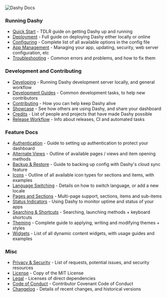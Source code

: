 ![Dashy Docs](https://i.ibb.co/4mdNf7M/heading-docs.png)

### Running Dashy
- [Quick Start](/docs/quick-start.md) - TDLR guide on getting Dashy up and running
- [Deployment](/docs/deployment.md) - Full guide on deploying Dashy either locally or online
- [Configuring](/docs/configuring.md) - Complete list of all available options in the config file
- [App Management](/docs/management.md) - Managing your app, updating, security, web server configuration, etc
- [Troubleshooting](/docs/troubleshooting.md) - Common errors and problems, and how to fix them

### Development and Contributing 
- [Developing](/docs/developing.md) - Running Dashy development server locally, and general workflow
- [Development Guides](/docs/development-guides.md) - Common development tasks, to help new contributors
- [Contributing](/docs/contributing.md) - How you can help keep Dashy alive
- [Showcase](/docs/showcase.md) - See how others are using Dashy, and share your dashboard
- [Credits](/docs/credits.md) - List of people and projects that have made Dashy possible
- [Release Workflow](/docs/release-workflow.md) - Info about releases, CI and automated tasks

### Feature Docs
- [Authentication](/docs/authentication.md) - Guide to setting up authentication to protect your dashboard
- [Alternate Views](/docs/alternate-views.md) - Outline of available pages / views and item opening methods
- [Backup & Restore](/docs/backup-restore.md) - Guide to backing up config with Dashy's cloud sync feature
- [Icons](/docs/icons.md) - Outline of all available icon types for sections and items, with examples
- [Language Switching](/docs/multi-language-support.md) - Details on how to switch language, or add a new locale
- [Pages and Sections](/docs/pages-and-sections.md) - Multi-page support, sections, items and sub-items
- [Status Indicators](/docs/status-indicators.md) - Using Dashy to monitor uptime and status of your apps
- [Searching  & Shortcuts](/docs/searching.md) - Searching, launching methods + keyboard shortcuts
- [Theming](/docs/theming.md) - Complete guide to applying, writing and modifying themes + styles
- [Widgets](/docs/widgets.md) - List of all dynamic content widgets, with usage guides and examples

### Misc
- [Privacy & Security](/docs/privacy.md) - List of requests, potential issues, and security resources
- [License](/LICENSE) - Copy of the MIT License
- [Legal](/.github/LEGAL.md) - Licenses of direct dependencies
- [Code of Conduct](/.github/CODE_OF_CONDUCT.md) - Contributor Covenant Code of Conduct
- [Changelog](/.github/CHANGELOG.md) - Details of recent changes, and historical versions
